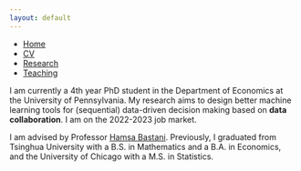 ```yaml
---
layout: default
---
```


<ul>
<li><a href="./">Home</a></li>
<li><a href="./CV.pdf">CV</a></li>
<li><a href="./research.html">Research</a></li>
<li><a href="./teaching.html">Teaching</a></li>
</ul>

<p>I am currently a 4th year PhD student in the Department of Economics at the University of Pennsylvania. My research aims to design better machine learning tools for (sequential) data-driven decision making based on <b>data collaboration</b>. I am on the 2022-2023 job market. </p>

<p>I am advised by Professor <a href="https://hamsabastani.github.io"> Hamsa Bastani</a>. Previously, I graduated from Tsinghua University with a B.S. in Mathematics and a B.A. in Economics, and the University of Chicago with a M.S. in Statistics. </p>
